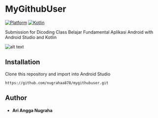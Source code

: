 # MyGithubUser
[![Platform](https://img.shields.io/badge/platform-Android-green.svg)](http://developer.android.com/index.html) [![Kotlin](https://img.shields.io/badge/kotlin-1.3.72-blue.svg)](http://kotlinlang.org)

Submission for Dicoding Class Belajar Fundamental Aplikasi Android with Android Studio and Kotlin

![alt text](https://i.ibb.co/mbZ4dfN/splash-removebg-preview.png)

## Installation
Clone this repository and import into Android Studio
```
https://github.com/nugrahaa878/mygithubuser.git
```

## Author
* #### Ari Angga Nugraha
